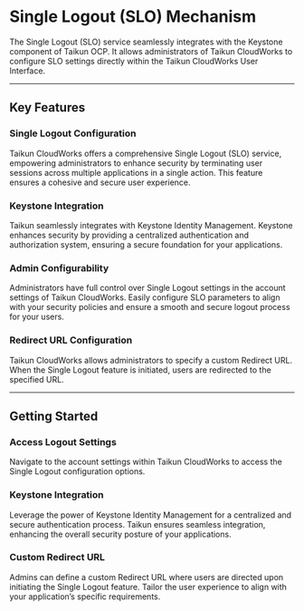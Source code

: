 # **Single Logout (SLO) Mechanism**

The Single Logout (SLO) service seamlessly integrates with the Keystone component of Taikun OCP. It allows administrators of Taikun CloudWorks to configure SLO settings directly within the Taikun CloudWorks User Interface.

---

## **Key Features**

### Single Logout Configuration
Taikun CloudWorks offers a comprehensive Single Logout (SLO) service, empowering administrators to enhance security by terminating user sessions across multiple applications in a single action. This feature ensures a cohesive and secure user experience.

### Keystone Integration
Taikun seamlessly integrates with Keystone Identity Management. Keystone enhances security by providing a centralized authentication and authorization system, ensuring a secure foundation for your applications.

### Admin Configurability
Administrators have full control over Single Logout settings in the account settings of Taikun CloudWorks. Easily configure SLO parameters to align with your security policies and ensure a smooth and secure logout process for your users.

### Redirect URL Configuration
Taikun CloudWorks allows administrators to specify a custom Redirect URL. When the Single Logout feature is initiated, users are redirected to the specified URL.

---

## **Getting Started**

### Access Logout Settings
Navigate to the account settings within Taikun CloudWorks to access the Single Logout configuration options.

### Keystone Integration
Leverage the power of Keystone Identity Management for a centralized and secure authentication process. Taikun ensures seamless integration, enhancing the overall security posture of your applications.

### Custom Redirect URL
Admins can define a custom Redirect URL where users are directed upon initiating the Single Logout feature. Tailor the user experience to align with your application’s specific requirements.
